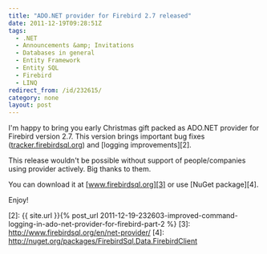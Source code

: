 ```yaml
---
title: "ADO.NET provider for Firebird 2.7 released"
date: 2011-12-19T09:28:51Z
tags:
  - .NET
  - Announcements &amp; Invitations
  - Databases in general
  - Entity Framework
  - Entity SQL
  - Firebird
  - LINQ
redirect_from: /id/232615/
category: none
layout: post
---
```

I'm happy to bring you early Christmas gift packed as ADO.NET provider for Firebird version 2.7. This version brings important bug fixes ([tracker.firebirdsql.org][1]) and [logging improvements][2].

This release wouldn't be possible without support of people/companies using provider actively. Big thanks to them.

You can download it at [www.firebirdsql.org][3] or use [NuGet package][4].

Enjoy!

[1]: http://tracker.firebirdsql.org/secure/IssueNavigator.jspa?reset=true&pid=10003&fixfor=10431
[2]: {{ site.url }}{% post_url 2011-12-19-232603-improved-command-logging-in-ado-net-provider-for-firebird-part-2 %}
[3]: http://www.firebirdsql.org/en/net-provider/
[4]: http://nuget.org/packages/FirebirdSql.Data.FirebirdClient